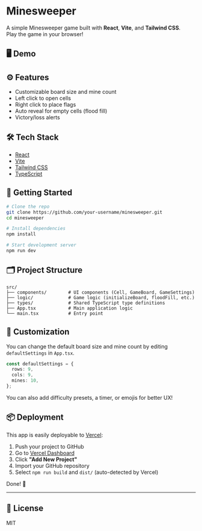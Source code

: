 # Minesweeper

A simple Minesweeper game built with **React**, **Vite**, and **Tailwind CSS**.  
Play the game in your browser!

## 🖥️ Demo

<!-- ➡️ [Play on Vercel](TODO:paste link) -->

## ⚙️ Features

- Customizable board size and mine count
- Left click to open cells
- Right click to place flags
- Auto reveal for empty cells (flood fill)
- Victory/loss alerts

## 🛠️ Tech Stack

- [React](https://react.dev/)
- [Vite](https://vitejs.dev/)
- [Tailwind CSS](https://tailwindcss.com/)
- [TypeScript](https://www.typescriptlang.org/)

## 🚀 Getting Started

```bash
# Clone the repo
git clone https://github.com/your-username/minesweeper.git
cd minesweeper

# Install dependencies
npm install

# Start development server
npm run dev
```

## 🗂️ Project Structure

```
src/
├── components/        # UI components (Cell, GameBoard, GameSettings)
├── logic/             # Game logic (initializeBoard, floodFill, etc.)
├── types/             # Shared TypeScript type definitions
├── App.tsx            # Main application logic
└── main.tsx           # Entry point
```

## 🧩 Customization

You can change the default board size and mine count by editing `defaultSettings` in `App.tsx`.

```ts
const defaultSettings = {
  rows: 9,
  cols: 9,
  mines: 10,
};
```

You can also add difficulty presets, a timer, or emojis for better UX!

## 📦 Deployment

This app is easily deployable to [Vercel](https://vercel.com/):

1. Push your project to GitHub
2. Go to [Vercel Dashboard](https://vercel.com/dashboard)
3. Click **"Add New Project"**
4. Import your GitHub repository
5. Select `npm run build` and `dist/` (auto-detected by Vercel)

Done! 🎉

---

## 📄 License

MIT
